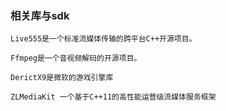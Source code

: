 ### 相关库与sdk
```
Live555是一个标准流媒体传输的跨平台C++开源项目。

Ffmpeg是一个音视频解码的开源项目。

DerictX9是微软的游戏引擎库

ZLMediaKit 一个基于C++11的高性能运营级流媒体服务框架
```